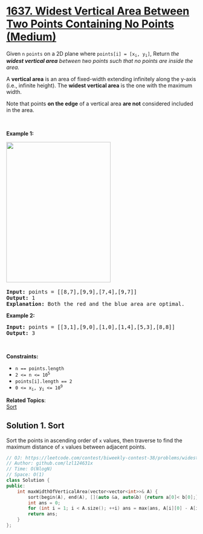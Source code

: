 # [1637. Widest Vertical Area Between Two Points Containing No Points (Medium)](https://leetcode.com/problems/widest-vertical-area-between-two-points-containing-no-points/)

<p>Given <code>n</code> <code>points</code> on a 2D plane where <code>points[i] = [x<sub>i</sub>, y<sub>i</sub>]</code>, Return<em>&nbsp;the <strong>widest vertical area</strong> between two points such that no points are inside the area.</em></p>

<p>A <strong>vertical area</strong> is an area of fixed-width extending infinitely along the y-axis (i.e., infinite height). The <strong>widest vertical area</strong> is the one with the maximum width.</p>

<p>Note that points <strong>on the edge</strong> of a vertical area <strong>are not</strong> considered included in the area.</p>

<p>&nbsp;</p>
<p><strong>Example 1:</strong></p>
<img alt="" src="https://assets.leetcode.com/uploads/2020/09/19/points3.png" style="width: 276px; height: 371px;">​
<pre><strong>Input:</strong> points = [[8,7],[9,9],[7,4],[9,7]]
<strong>Output:</strong> 1
<strong>Explanation:</strong> Both the red and the blue area are optimal.
</pre>

<p><strong>Example 2:</strong></p>

<pre><strong>Input:</strong> points = [[3,1],[9,0],[1,0],[1,4],[5,3],[8,8]]
<strong>Output:</strong> 3
</pre>

<p>&nbsp;</p>
<p><strong>Constraints:</strong></p>

<ul>
	<li><code>n == points.length</code></li>
	<li><code>2 &lt;= n &lt;= 10<sup>5</sup></code></li>
	<li><code>points[i].length == 2</code></li>
	<li><code>0 &lt;= x<sub>i</sub>, y<sub>i</sub>&nbsp;&lt;= 10<sup>9</sup></code></li>
</ul>


**Related Topics**:  
[Sort](https://leetcode.com/tag/sort/)

## Solution 1. Sort

Sort the points in ascending order of `x` values, then traverse to find the maximum distance of `x` values between adjacent points.

```cpp
// OJ: https://leetcode.com/contest/biweekly-contest-38/problems/widest-vertical-area-between-two-points-containing-no-points/
// Author: github.com/lzl124631x
// Time: O(NlogN)
// Space: O(1)
class Solution {
public:
    int maxWidthOfVerticalArea(vector<vector<int>>& A) {
        sort(begin(A), end(A), [](auto &a, auto&b) {return a[0]< b[0];});
        int ans = 0;
        for (int i = 1; i < A.size(); ++i) ans = max(ans, A[i][0] - A[i -1][0]);
        return ans;
    }
};
```